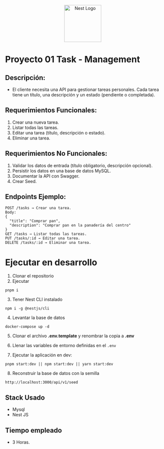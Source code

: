 <p align="center">
  <a href="http://nestjs.com/" target="blank"><img src="https://nestjs.com/img/logo-small.svg" width="120" alt="Nest Logo" /></a>
</p>

# Proyecto 01 Task - Management

## Descripción:

- El cliente necesita una API para gestionar tareas personales. Cada tarea tiene un título, una descripción y un estado (pendiente o completada).

## Requerimientos Funcionales:

1. Crear una nueva tarea.
2. Listar todas las tareas.
3. Editar una tarea (título, descripción o estado).
4. Eliminar una tarea.

## Requerimientos No Funcionales:

1. Validar los datos de entrada (título obligatorio, descripción opcional).
2. Persistir los datos en una base de datos MySQL.
3. Documentar la API con Swagger.
4. Crear Seed.

## Endpoints Ejemplo:

```
POST /tasks → Crear una tarea.
Body:
{
  "title": "Comprar pan",
  "description": "Comprar pan en la panadería del centro"
}
GET /tasks → Listar todas las tareas.
PUT /tasks/:id → Editar una tarea.
DELETE /tasks/:id → Eliminar una tarea.
```

# Ejecutar en desarrollo

1. Clonar el repositorio
2. Ejecutar

```
pnpm i
```

3. Tener Nest CLI instalado

```
npm i -g @nestjs/cli
```

4. Levantar la base de datos

```
docker-compose up -d
```

5. Clonar el archivo **.env.template** y renombrar la copia a **.env**

6. Llenar las variables de entorno definidas en el `.env`

7. Ejecutar la aplicación en dev:

```
pnpm start:dev || npm start:dev || yarn start:dev
```

8. Reconstruir la base de datos con la semilla

```
http://localhost:3000/api/v1/seed
```

## Stack Usado

- Mysql
- Nest JS

## Tiempo empleado

- 3 Horas.
